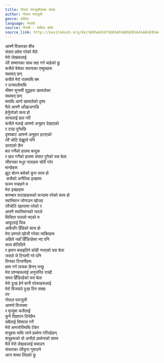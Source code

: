 ```yaml
---
title: गोपाल पराजुलीसमक्ष शपथ
author: गोपाल पराजुली
genre: कविता
language: नेपाली
source: नेपाली - कविता कोश
source_link: http://kavitakosh.org/kk/%E0%A4%97%E0%A5%8B%E0%A4%AA%E0%A4%BE%E0%A4%B2_%E0%A4%AA%E0%A4%B0%E0%A4%BE%E0%A4%9C%E0%A5%81%E0%A4%B2%E0%A5%80
---
```


आफ्नै विचारका बीच  
संसार प्रवेश गरेको मैले  
मेरो लेखकलाई  
धेरै सम्मानका साथ रक्षा गर्न चाहेको छु  
कसैले बेचेका सपनाका एम्बुसहरू  
यथावत् छन्  
कसैले मेरो रातमाथि बम  
र उज्यालोमाथि  
भीषण सुनामी युद्धहरू खसालेका  
यथावत् छन्  
ममाथि आगो खसालेको दृश्य  
मैले आफ्नै आँखाअगाडि  
हेर्नुपरेको सत्य हो  
सत्यलाई छल गरी  
कसैले मलाई आफ्नो अनुहार देखाएको  
र टाढा पुगेपछि  
दृश्यबाट आफ्नो अनुहार हटाएको  
धेरै चोटि देख्नुपरे पनि  
डराएको छैन  
बल गर्नेको हातमा बन्दुक  
र छल गर्नेको हातमा संसार पुगेको यस बेला  
जीवनका मधुर नाराहरू चोरी गरेर  
मान्छेहरू  
झूट बोल्न बसेको कुरा सत्य हो  
 कसैको अनैतिक इच्छामा  
फस्न नचाहने म  
मेरा इच्छाहरू  
बारम्बार फटाहाहरूको फन्दामा परेको सत्य हो  
स्वाभिमान जोगाउन खोज्दा  
धेरैचोटि खतरामा परेको र  
आफ्नै स्वाभिमानको भारले  
थिचिएर पातलो भएको म  
आफूलाई चिन्न  
आफैसँग हिँडेको सत्य हो  
मेरा प्रश्नले खोजी गरेका व्यक्तिहरू  
अहिले जहाँ हिँडिरहेका भए पनि  
सत्य बोलिदिने  
र इमान बचाइदिने कोही नभएको यस बेला  
जसले जे टिप्पणी गरे पनि  
तिनका टिप्पणीहरू  
क्षमा गर्न लायक छैनन् भन्छु  
मेरा प्रश्नहरूलाई अनुत्तरित राख्दै  
समय हिँडिरहेको यस बेला  
मेरो दुःख हेर्न बानी परेकाहरूलाई  
मेरो विजयले दुःख दिन सक्छ  
तर  
गोपाल पराजुली  
आफ्नो विजयमा  
र मृत्युमा कसैलाई  
कुनै विज्ञापन दिनेछैन  
सबैलाई विश्वास गर्ने  
मेरो कमजोरीमाथि टेकेर  
शत्रुहरू माथि जाने प्रार्थना गरिरहेछन्  
शत्रुहरूको यो अनौठो प्रार्थनाको समय  
मैले मेरो लेखकलाई बचाउन  
संसारका धेरैकुरा गुमाउने  
आज शपथ लिएको छु
